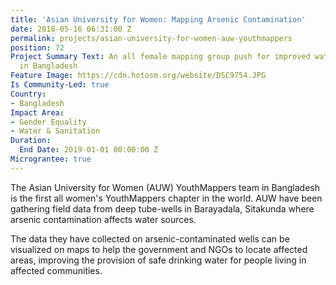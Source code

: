 ```yaml
---
title: 'Asian University for Women: Mapping Arsenic Contamination'
date: 2018-05-16 06:31:00 Z
permalink: projects/asian-university-for-women-auw-youthmappers
position: 72
Project Summary Text: An all female mapping group push for improved water & sanitation
  in Bangladesh
Feature Image: https://cdn.hotosm.org/website/DSC9754.JPG
Is Community-Led: true
Country:
- Bangladesh
Impact Area:
- Gender Equality
- Water & Sanitation
Duration:
  End Date: 2019-01-01 00:00:00 Z
Micrograntee: true
---
```


The Asian University for Women (AUW) YouthMappers team in Bangladesh is the first all women's YouthMappers chapter in the world. AUW have been gathering field data from deep tube-wells in Barayadala, Sitakunda where arsenic contamination affects water sources.

The data they have collected on arsenic-contaminated wells can be visualized on maps to help the government and NGOs to locate affected areas, improving the provision of safe drinking water for people living in affected communities.